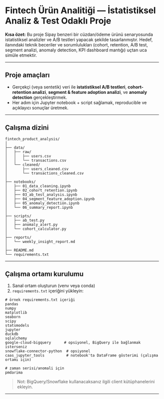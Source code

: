 # Fintech Ürün Analitiği — İstatistiksel Analiz & Test Odaklı Proje

**Kısa özet:** Bu proje Sipay benzeri bir cüzdan/ödeme ürünü senaryosunda istatistiksel analizler ve A/B testleri yapacak şekilde tasarlanmıştır. Hedef, ilanındaki teknik beceriler ve sorumlulukları (cohort, retention, A/B test, segment analizi, anomaly detection, KPI dashboard mantığı) uçtan uca simüle etmektir.

---

## Proje amaçları

* Gerçekçi (veya sentetik) veri ile **istatistiksel A/B testleri**, **cohort-retention analizi**, **segment & feature adoption analizi**, ve **anomaly detection** gerçekleştirmek.
* Her adım için Jupyter notebook + script sağlamak, reproducible ve açıklayıcı sonuçlar üretmek.

---

## Çalışma dizini

```
fintech_product_analysis/
│
├── data/
│   ├── raw/
│   │   ├── users.csv
│   │   └── transactions.csv
│   └── cleaned/
│       ├── users_cleaned.csv
│       └── transactions_cleaned.csv
│
├── notebooks/
│   ├── 01_data_cleaning.ipynb
│   ├── 02_cohort_retention.ipynb
│   ├── 03_ab_test_analysis.ipynb
│   ├── 04_segment_feature_adoption.ipynb
│   ├── 05_anomaly_detection.ipynb
│   └── 06_summary_report.ipynb
│
├── scripts/
│   ├── ab_test.py
│   ├── anomaly_alert.py
│   └── cohort_calculator.py
│
├── reports/
│   └── weekly_insight_report.md
│
├── README.md
└── requirements.txt
```

---

## Çalışma ortamı kurulumu

1. Sanal ortam oluşturun (venv veya conda)
2. `requirements.txt` içeriğini yükleyin:

```
# örnek requirements.txt içeriği
pandas
numpy
matplotlib
seaborn
scipy
statsmodels
jupyter
duckdb
sqlalchemy
google-cloud-bigquery      # opsiyonel, BigQuery ile bağlanmak isterseniz
snowflake-connector-python  # opsiyonel
caas_jupyter_tools          # notebook'ta DataFrame gösterimi (çalışma ortamı için)

# zaman serisi/anomali için
pmdarima

```

> Not: BigQuery/Snowflake kullanacaksanız ilgili client kütüphanelerini ekleyin.

---



